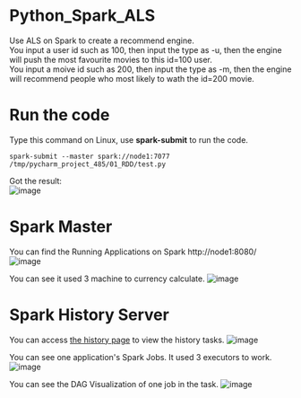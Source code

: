 # Python_Spark_ALS
Use ALS on Spark to create a recommend engine.     
You input a user id such as 100, then input the type as -u, then the engine will push the most favourite movies to this id=100 user.   
You input a moive id such as 200, then input the type as -m, then the engine will recommend people who most likely to wath the id=200 movie.  

# Run the code
Type this command on Linux, use **spark-submit** to run the code.
```
spark-submit --master spark://node1:7077  /tmp/pycharm_project_485/01_RDD/test.py
```
Got the result:    
![image](https://user-images.githubusercontent.com/75282285/191274710-c444c420-4071-4024-9ff4-a8832c7371f7.png)

# Spark Master
You can find the Running Applications on Spark http://node1:8080/     
![image](https://user-images.githubusercontent.com/75282285/191274075-83e1e385-da5b-40b2-b837-5c7579ca71d0.png)

You can see it used 3 machine to currency calculate. 
![image](https://user-images.githubusercontent.com/75282285/191274515-515cc48c-4a36-462b-8df0-fdc8c4df3629.png)

# Spark History Server
You can access [the history page](http://node1:18080/) to view the history tasks.
![image](https://user-images.githubusercontent.com/75282285/191275669-86006980-cc76-4723-8d07-04ff7e7398b0.png)

You can see one application's Spark Jobs. It used 3 executors to work.
![image](https://user-images.githubusercontent.com/75282285/191275856-9ce4ef9f-affe-4e78-b408-0a340797350e.png)

You can see the DAG Visualization of one job in the task.
![image](https://user-images.githubusercontent.com/75282285/191276558-961f3e7f-587e-4b1a-be57-7ac46eb249f4.png)
